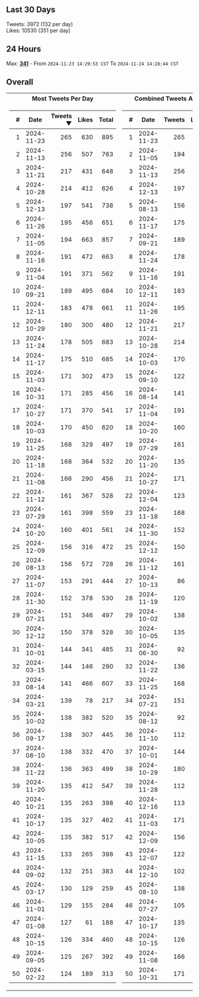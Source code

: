 ## Last 30 Days
Tweets: 3972 (132 per day)\
Likes: 10530 (351 per day)

## 24 Hours
Max: [**341**](../misc/most-tweets_24-hr.csv) - From `2024-11-23 14:29:53 CST` To `2024-11-24 14:28:44 CST`

## Overall
<table>
<tr><th>Most Tweets Per Day</th><th>Combined Tweets And Likes</th></tr><tr><td>


|#|Date|Tweets ▼|Likes|Total|
|--:|--|--:|--:|--:|
|1|2024-11-23|265|630|895|
|2|2024-11-13|256|507|763|
|3|2024-11-21|217|431|648|
|4|2024-10-28|214|412|626|
|5|2024-12-13|197|541|738|
|6|2024-11-26|195|456|651|
|7|2024-11-05|194|663|857|
|8|2024-11-16|191|472|663|
|9|2024-11-04|191|371|562|
|10|2024-09-21|189|495|684|
|11|2024-12-11|183|478|661|
|12|2024-10-29|180|300|480|
|13|2024-11-24|178|505|683|
|14|2024-11-17|175|510|685|
|15|2024-11-03|171|302|473|
|16|2024-10-31|171|285|456|
|17|2024-10-27|171|370|541|
|18|2024-10-03|170|450|620|
|19|2024-11-25|168|329|497|
|20|2024-11-18|168|364|532|
|21|2024-11-08|166|290|456|
|22|2024-11-12|161|367|528|
|23|2024-07-29|161|398|559|
|24|2024-10-20|160|401|561|
|25|2024-12-09|156|316|472|
|26|2024-08-13|156|572|728|
|27|2024-11-07|153|291|444|
|28|2024-11-30|152|378|530|
|29|2024-07-21|151|346|497|
|30|2024-12-12|150|378|528|
|31|2024-10-01|144|341|485|
|32|2024-03-15|144|146|290|
|33|2024-08-14|141|466|607|
|34|2024-03-21|139|78|217|
|35|2024-10-02|138|382|520|
|36|2024-09-17|138|307|445|
|37|2024-08-10|138|332|470|
|38|2024-11-22|136|363|499|
|39|2024-11-20|135|412|547|
|40|2024-10-21|135|263|398|
|41|2024-10-17|135|327|462|
|42|2024-10-05|135|382|517|
|43|2024-11-15|133|265|398|
|44|2024-09-02|132|251|383|
|45|2024-03-17|130|129|259|
|46|2024-11-01|129|155|284|
|47|2024-01-08|127|61|188|
|48|2024-10-15|126|334|460|
|49|2024-09-05|125|267|392|
|50|2024-02-22|124|189|313|

</td><td>


|#|Date|Tweets|Likes|Total ▼|
|--:|--|--:|--:|--:|
|1|2024-11-23|265|630|895|
|2|2024-11-05|194|663|857|
|3|2024-11-13|256|507|763|
|4|2024-12-13|197|541|738|
|5|2024-08-13|156|572|728|
|6|2024-11-17|175|510|685|
|7|2024-09-21|189|495|684|
|8|2024-11-24|178|505|683|
|9|2024-11-16|191|472|663|
|10|2024-12-11|183|478|661|
|11|2024-11-26|195|456|651|
|12|2024-11-21|217|431|648|
|13|2024-10-28|214|412|626|
|14|2024-10-03|170|450|620|
|15|2024-09-10|122|495|617|
|16|2024-08-14|141|466|607|
|17|2024-11-04|191|371|562|
|18|2024-10-20|160|401|561|
|19|2024-07-29|161|398|559|
|20|2024-11-20|135|412|547|
|21|2024-10-27|171|370|541|
|22|2024-12-04|123|410|533|
|23|2024-11-18|168|364|532|
|24|2024-11-30|152|378|530|
|25|2024-12-12|150|378|528|
|26|2024-11-12|161|367|528|
|27|2024-10-13|86|438|524|
|28|2024-11-19|120|402|522|
|29|2024-10-02|138|382|520|
|30|2024-10-05|135|382|517|
|31|2024-06-30|92|413|505|
|32|2024-11-22|136|363|499|
|33|2024-11-25|168|329|497|
|34|2024-07-21|151|346|497|
|35|2024-08-12|92|404|496|
|36|2024-11-10|112|375|487|
|37|2024-10-01|144|341|485|
|38|2024-10-29|180|300|480|
|39|2024-11-28|112|366|478|
|40|2024-12-16|113|362|475|
|41|2024-11-03|171|302|473|
|42|2024-12-09|156|316|472|
|43|2024-12-07|122|350|472|
|44|2024-12-10|102|369|471|
|45|2024-08-10|138|332|470|
|46|2024-07-27|105|359|464|
|47|2024-10-17|135|327|462|
|48|2024-10-15|126|334|460|
|49|2024-11-08|166|290|456|
|50|2024-10-31|171|285|456|

</td><tr>
</table>

